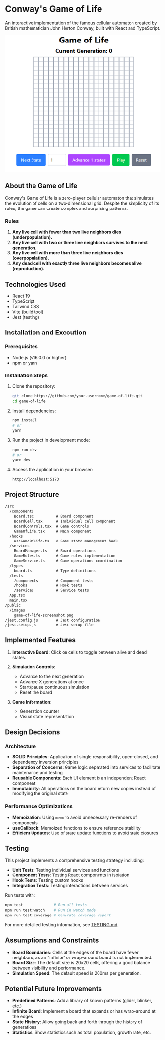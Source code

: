 # Conway's Game of Life

An interactive implementation of the famous cellular automaton created by British mathematician John Horton Conway, built with React and TypeScript.

![Game of Life Screenshot](public/game-of-life-screenshot.png)

## About the Game of Life

Conway's Game of Life is a zero-player cellular automaton that simulates the evolution of cells on a two-dimensional grid. Despite the simplicity of its rules, the game can create complex and surprising patterns.

### Rules

1. **Any live cell with fewer than two live neighbors dies (underpopulation).**
2. **Any live cell with two or three live neighbors survives to the next generation.**
3. **Any live cell with more than three live neighbors dies (overpopulation).**
4. **Any dead cell with exactly three live neighbors becomes alive (reproduction).**

## Technologies Used

- React 19
- TypeScript
- Tailwind CSS
- Vite (build tool)
- Jest (testing)

## Installation and Execution

### Prerequisites

- Node.js (v16.0.0 or higher)
- npm or yarn

### Installation Steps

1. Clone the repository:
   ```bash
   git clone https://github.com/your-username/game-of-life.git
   cd game-of-life
   ```

2. Install dependencies:
   ```bash
   npm install
   # or
   yarn
   ```

3. Run the project in development mode:
   ```bash
   npm run dev
   # or
   yarn dev
   ```

4. Access the application in your browser:
   ```
   http://localhost:5173
   ```

## Project Structure

```
/src
  /components
    Board.tsx          # Board component
    BoardCell.tsx      # Individual cell component
    BoardControls.tsx  # Game controls
    GameOfLife.tsx     # Main component
  /hooks
    useGameOfLife.ts   # Game state management hook
  /services
    BoardManager.ts    # Board operations
    GameRules.ts       # Game rules implementation
    GameService.ts     # Game operations coordination
  /types
    board.ts           # Type definitions
  /tests
    /components        # Component tests
    /hooks             # Hook tests
    /services          # Service tests
  App.tsx
  main.tsx
/public
  /images
    game-of-life-screenshot.png
/jest.config.js        # Jest configuration
/jest.setup.js         # Jest setup file
```

## Implemented Features

1. **Interactive Board**: Click on cells to toggle between alive and dead states.
2. **Simulation Controls**:
   - Advance to the next generation
   - Advance X generations at once
   - Start/pause continuous simulation
   - Reset the board

3. **Game Information**:
   - Generation counter
   - Visual state representation

## Design Decisions

### Architecture

- **SOLID Principles**: Application of single responsibility, open-closed, and dependency inversion principles
- **Separation of Concerns**: Game logic separated into services to facilitate maintenance and testing
- **Reusable Components**: Each UI element is an independent React component
- **Immutability**: All operations on the board return new copies instead of modifying the original state

### Performance Optimizations

- **Memoization**: Using `memo` to avoid unnecessary re-renders of components
- **useCallback**: Memoized functions to ensure reference stability
- **Efficient Updates**: Use of state update functions to avoid stale closures

## Testing

This project implements a comprehensive testing strategy including:

- **Unit Tests**: Testing individual services and functions
- **Component Tests**: Testing React components in isolation
- **Hook Tests**: Testing custom hooks
- **Integration Tests**: Testing interactions between services

Run tests with:

```bash
npm test              # Run all tests
npm run test:watch    # Run in watch mode
npm run test:coverage # Generate coverage report
```

For more detailed testing information, see [TESTING.md](TESTING.md).

## Assumptions and Constraints

- **Board Boundaries**: Cells at the edges of the board have fewer neighbors, as an "infinite" or wrap-around board is not implemented.
- **Board Size**: The default size is 20x20 cells, offering a good balance between visibility and performance.
- **Simulation Speed**: The default speed is 200ms per generation.

## Potential Future Improvements

- **Predefined Patterns**: Add a library of known patterns (glider, blinker, etc.)
- **Infinite Board**: Implement a board that expands or has wrap-around at the edges
- **State History**: Allow going back and forth through the history of generations
- **Statistics**: Show statistics such as total population, growth rate, etc.